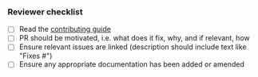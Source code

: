 ### Reviewer checklist
- [ ] Read the [contributing guide](https://github.com/NathenSample/.github/blob/main/CONTRIBUTING.md)
- [ ] PR should be motivated, i.e. what does it fix, why, and if relevant, how
- [ ] Ensure relevant issues are linked (description should include text like "Fixes #<issue number>")
- [ ] Ensure any appropriate documentation has been added or amended